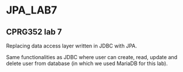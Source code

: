 # JPA_LAB7
## CPRG352 lab 7

Replacing data access layer written in JDBC with JPA.

Same functionalities as JDBC where user can create, read, update and delete user from database (in which we used MariaDB for this lab).
